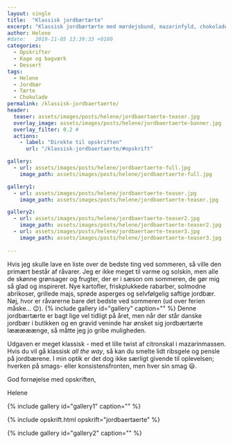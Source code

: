 ```yaml
---
layout: single
title:  "Klassisk jordbærtærte"
excerpt: "Klassisk jordbærtærte med mørdejsbund, mazarinfyld, chokolade og vaniljecreme"
author: Helene
#date:   2019-11-05 13:39:33 +0100
categories:
  - Opskrifter   
  - Kage og bagværk
  - Dessert
tags: 
  - Helene
  - Jordbær
  - Tærte
  - Chokolade
permalink: /klassisk-jordbaertaerte/
header:
  teaser: assets/images/posts/helene/jordbaertaerte-teaser.jpg
  overlay_image: assets/images/posts/helene/jordbaertaerte-banner.jpg
  overlay_filter: 0.2 # 
  actions:
    - label: "Direkte til opskriften"
      url: "/klassisk-jordbaertaerte/#opskrift"

gallery:
  - url: assets/images/posts/helene/jordbaertaerte-full.jpg
    image_path: assets/images/posts/helene/jordbaertaerte-full.jpg

gallery1:
  - url: assets/images/posts/helene/jordbaertaerte-teaser.jpg
    image_path: assets/images/posts/helene/jordbaertaerte-teaser.jpg

gallery2:
  - url: assets/images/posts/helene/jordbaertaerte-teaser2.jpg
    image_path: assets/images/posts/helene/jordbaertaerte-teaser2.jpg
  - url: assets/images/posts/helene/jordbaertaerte-teaser3.jpg
    image_path: assets/images/posts/helene/jordbaertaerte-teaser3.jpg
    
---
```

Hvis jeg skulle lave en liste over de bedste ting ved sommeren, så ville den primært består af råvarer. Jeg er ikke meget til varme og solskin, men alle de skønne grønsager og frugter, der er i sæson om sommeren, de gør mig så glad og inspireret. Nye kartofler, friskplukkede rabarber, solmodne abrikoser, grillede majs, sprøde asperges og selvfølgelig saftige jordbær. Nøj, hvor er råvarerne bare det bedste ved sommeren (ud over ferien måske... :wink:).
{% include gallery id="gallery"  caption="" %}
Denne jordbærtærte er bagt lige vel tidligt på året, men når der står danske jordbær i butikken og en gravid veninde har ønsket sig jordbærtærte lææææænge, så måtte jeg jo gribe muligheden.

Udgaven er meget klassisk - med et lille twist af citronskal i mazarinmassen. Hvis du vil gå klassisk _all the way_, så kan du smelte lidt ribsgele og pensle på jordbærene. I min optik er det dog ikke særligt givende til oplevelsen; hverken på smags- eller konsistensfronten, men hver sin smag :smiley:.

God fornøjelse med opskriften,

Helene

{% include gallery id="gallery1"  caption="" %}

{% include opskrift.html opskrift="jordbaertaerte" %}

{% include gallery id="gallery2"  caption="" %}